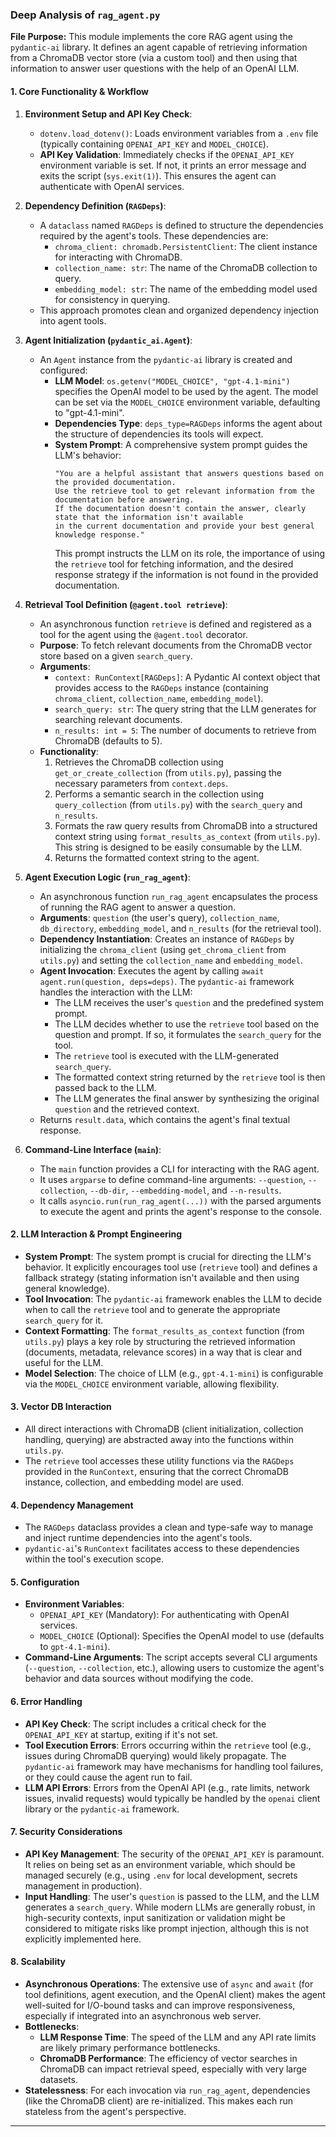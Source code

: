 ### Deep Analysis of `rag_agent.py`

**File Purpose:** This module implements the core RAG agent using the `pydantic-ai` library. It defines an agent capable of retrieving information from a ChromaDB vector store (via a custom tool) and then using that information to answer user questions with the help of an OpenAI LLM.

#### 1. Core Functionality & Workflow

1.  **Environment Setup and API Key Check**:
    *   `dotenv.load_dotenv()`: Loads environment variables from a `.env` file (typically containing `OPENAI_API_KEY` and `MODEL_CHOICE`).
    *   **API Key Validation**: Immediately checks if the `OPENAI_API_KEY` environment variable is set. If not, it prints an error message and exits the script (`sys.exit(1)`). This ensures the agent can authenticate with OpenAI services.

2.  **Dependency Definition (`RAGDeps`)**:
    *   A `dataclass` named `RAGDeps` is defined to structure the dependencies required by the agent's tools. These dependencies are:
        *   `chroma_client: chromadb.PersistentClient`: The client instance for interacting with ChromaDB.
        *   `collection_name: str`: The name of the ChromaDB collection to query.
        *   `embedding_model: str`: The name of the embedding model used for consistency in querying.
    *   This approach promotes clean and organized dependency injection into agent tools.

3.  **Agent Initialization (`pydantic_ai.Agent`)**:
    *   An `Agent` instance from the `pydantic-ai` library is created and configured:
        *   **LLM Model**: `os.getenv("MODEL_CHOICE", "gpt-4.1-mini")` specifies the OpenAI model to be used by the agent. The model can be set via the `MODEL_CHOICE` environment variable, defaulting to "gpt-4.1-mini".
        *   **Dependencies Type**: `deps_type=RAGDeps` informs the agent about the structure of dependencies its tools will expect.
        *   **System Prompt**: A comprehensive system prompt guides the LLM's behavior:
            ```
            "You are a helpful assistant that answers questions based on the provided documentation.
            Use the retrieve tool to get relevant information from the documentation before answering.
            If the documentation doesn't contain the answer, clearly state that the information isn't available
            in the current documentation and provide your best general knowledge response."
            ```
            This prompt instructs the LLM on its role, the importance of using the `retrieve` tool for fetching information, and the desired response strategy if the information is not found in the provided documentation.

4.  **Retrieval Tool Definition (`@agent.tool retrieve`)**:
    *   An asynchronous function `retrieve` is defined and registered as a tool for the agent using the `@agent.tool` decorator.
    *   **Purpose**: To fetch relevant documents from the ChromaDB vector store based on a given `search_query`.
    *   **Arguments**:
        *   `context: RunContext[RAGDeps]`: A Pydantic AI context object that provides access to the `RAGDeps` instance (containing `chroma_client`, `collection_name`, `embedding_model`).
        *   `search_query: str`: The query string that the LLM generates for searching relevant documents.
        *   `n_results: int = 5`: The number of documents to retrieve from ChromaDB (defaults to 5).
    *   **Functionality**:
        1.  Retrieves the ChromaDB collection using `get_or_create_collection` (from `utils.py`), passing the necessary parameters from `context.deps`.
        2.  Performs a semantic search in the collection using `query_collection` (from `utils.py`) with the `search_query` and `n_results`.
        3.  Formats the raw query results from ChromaDB into a structured context string using `format_results_as_context` (from `utils.py`). This string is designed to be easily consumable by the LLM.
        4.  Returns the formatted context string to the agent.

5.  **Agent Execution Logic (`run_rag_agent`)**:
    *   An asynchronous function `run_rag_agent` encapsulates the process of running the RAG agent to answer a question.
    *   **Arguments**: `question` (the user's query), `collection_name`, `db_directory`, `embedding_model`, and `n_results` (for the retrieval tool).
    *   **Dependency Instantiation**: Creates an instance of `RAGDeps` by initializing the `chroma_client` (using `get_chroma_client` from `utils.py`) and setting the `collection_name` and `embedding_model`.
    *   **Agent Invocation**: Executes the agent by calling `await agent.run(question, deps=deps)`. The `pydantic-ai` framework handles the interaction with the LLM:
        *   The LLM receives the user's `question` and the predefined system prompt.
        *   The LLM decides whether to use the `retrieve` tool based on the question and prompt. If so, it formulates the `search_query` for the tool.
        *   The `retrieve` tool is executed with the LLM-generated `search_query`.
        *   The formatted context string returned by the `retrieve` tool is then passed back to the LLM.
        *   The LLM generates the final answer by synthesizing the original `question` and the retrieved context.
    *   Returns `result.data`, which contains the agent's final textual response.

6.  **Command-Line Interface (`main`)**:
    *   The `main` function provides a CLI for interacting with the RAG agent.
    *   It uses `argparse` to define command-line arguments: `--question`, `--collection`, `--db-dir`, `--embedding-model`, and `--n-results`.
    *   It calls `asyncio.run(run_rag_agent(...))` with the parsed arguments to execute the agent and prints the agent's response to the console.

#### 2. LLM Interaction & Prompt Engineering

*   **System Prompt**: The system prompt is crucial for directing the LLM's behavior. It explicitly encourages tool use (`retrieve` tool) and defines a fallback strategy (stating information isn't available and then using general knowledge).
*   **Tool Invocation**: The `pydantic-ai` framework enables the LLM to decide when to call the `retrieve` tool and to generate the appropriate `search_query` for it.
*   **Context Formatting**: The `format_results_as_context` function (from `utils.py`) plays a key role by structuring the retrieved information (documents, metadata, relevance scores) in a way that is clear and useful for the LLM.
*   **Model Selection**: The choice of LLM (e.g., `gpt-4.1-mini`) is configurable via the `MODEL_CHOICE` environment variable, allowing flexibility.

#### 3. Vector DB Interaction

*   All direct interactions with ChromaDB (client initialization, collection handling, querying) are abstracted away into the functions within `utils.py`.
*   The `retrieve` tool accesses these utility functions via the `RAGDeps` provided in the `RunContext`, ensuring that the correct ChromaDB instance, collection, and embedding model are used.

#### 4. Dependency Management

*   The `RAGDeps` dataclass provides a clean and type-safe way to manage and inject runtime dependencies into the agent's tools.
*   `pydantic-ai`'s `RunContext` facilitates access to these dependencies within the tool's execution scope.

#### 5. Configuration

*   **Environment Variables**:
    *   `OPENAI_API_KEY` (Mandatory): For authenticating with OpenAI services.
    *   `MODEL_CHOICE` (Optional): Specifies the OpenAI model to use (defaults to `gpt-4.1-mini`).
*   **Command-Line Arguments**: The script accepts several CLI arguments (`--question`, `--collection`, etc.), allowing users to customize the agent's behavior and data sources without modifying the code.

#### 6. Error Handling

*   **API Key Check**: The script includes a critical check for the `OPENAI_API_KEY` at startup, exiting if it's not set.
*   **Tool Execution Errors**: Errors occurring within the `retrieve` tool (e.g., issues during ChromaDB querying) would likely propagate. The `pydantic-ai` framework may have mechanisms for handling tool failures, or they could cause the agent run to fail.
*   **LLM API Errors**: Errors from the OpenAI API (e.g., rate limits, network issues, invalid requests) would typically be handled by the `openai` client library or the `pydantic-ai` framework.

#### 7. Security Considerations

*   **API Key Management**: The security of the `OPENAI_API_KEY` is paramount. It relies on being set as an environment variable, which should be managed securely (e.g., using `.env` for local development, secrets management in production).
*   **Input Handling**: The user's `question` is passed to the LLM, and the LLM generates a `search_query`. While modern LLMs are generally robust, in high-security contexts, input sanitization or validation might be considered to mitigate risks like prompt injection, although this is not explicitly implemented here.

#### 8. Scalability

*   **Asynchronous Operations**: The extensive use of `async` and `await` (for tool definitions, agent execution, and the OpenAI client) makes the agent well-suited for I/O-bound tasks and can improve responsiveness, especially if integrated into an asynchronous web server.
*   **Bottlenecks**:
    *   **LLM Response Time**: The speed of the LLM and any API rate limits are likely primary performance bottlenecks.
    *   **ChromaDB Performance**: The efficiency of vector searches in ChromaDB can impact retrieval speed, especially with very large datasets.
*   **Statelessness**: For each invocation via `run_rag_agent`, dependencies (like the ChromaDB client) are re-initialized. This makes each run stateless from the agent's perspective.

---
